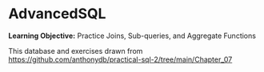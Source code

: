 # AdvancedSQL
**Learning Objective:** Practice Joins, Sub-queries, and Aggregate Functions

This database and exercises drawn from https://github.com/anthonydb/practical-sql-2/tree/main/Chapter_07